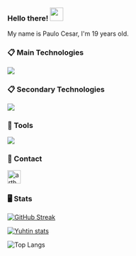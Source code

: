 ### Hello there! <img src="https://raw.githubusercontent.com/aemmadi/aemmadi/master/wave.gif" width="30px">

My name is Paulo Cesar, I'm 19 years old.

### 📋 Main Technologies
  [![](https://skillicons.dev/icons?i=java,spring,gradle,go,kubernetes,docker,git,githubactions)](https://skillicons.dev)

### 📋 Secondary Technologies
  [![](https://skillicons.dev/icons?i=aws,azure,rabbitmq,grafana,prometheus,terraform,elasticsearch)](https://skillicons.dev)

### 🚀 Tools
[![](https://skillicons.dev/icons?i=idea,obsidian,postman,github)](https://skillicons.dev)

### 💬 Contact
<a href="https://linkedin.com/in/PauloCesarRR" target="blank"><img align="center" src="https://raw.githubusercontent.com/rahuldkjain/github-profile-readme-generator/master/src/images/icons/Social/linked-in-alt.svg" alt="arthur-spedine-8269732a6" height="30" width="30" /></a>

### 🖥️ Stats
  
  [![GitHub Streak](https://streak-stats.demolab.com?user=PauloCesarRR&theme=monokai-metallian&hide_border=true&date_format=j%20M%5B%20Y%5D)](https://git.io/streak-stats)
  
  [![Yuhtin stats](https://github-readme-stats.vercel.app/api?username=PauloCesarRR&show_icons=true&count_private=true&theme=react&hide_border=true&bg_color=1F222E&hide_title=true&icon_color=F8D866)](https://github.com/PauloCesarRR/)
  
  ![Top Langs](https://github-readme-stats-git-masterrstaa-rickstaa.vercel.app/api/top-langs/?username=PauloCesarRR&layout=compact&theme=react&hide_border=true&bg_color=1F222E&title_color=F85D7F&icon_color=F8D866)
